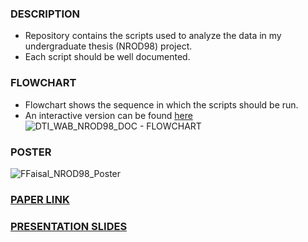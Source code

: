 ### DESCRIPTION
- Repository contains the scripts used to analyze the data in my undergraduate thesis (NROD98) project.
- Each script should be well documented.

### FLOWCHART
- Flowchart shows the sequence in which the scripts should be run.
- An interactive version can be found [here](https://lucid.app/lucidchart/8c9c965f-8e9e-4be9-a93f-4923e7f7865b/view?invitationId=inv_27e68873-d9f7-4aa0-badd-af12b43a1fcf&page=0_0)
![DTI_WAB_NROD98_DOC - FLOWCHART](https://github.com/Farhan-Faisal/DTI_WAB/assets/77621905/57e38dc0-8cd2-46c5-9ac5-2fa8f910d47d)

### POSTER
![FFaisal_NROD98_Poster](https://github.com/Farhan-Faisal/DTI_WAB/assets/77621905/734c4175-683f-4995-8ae5-c93af347dc7b)

### [PAPER LINK]()

### [PRESENTATION SLIDES](https://github.com/Farhan-Faisal/DTI_WAB/files/15280773/NROD98_Presentation.pptx)
